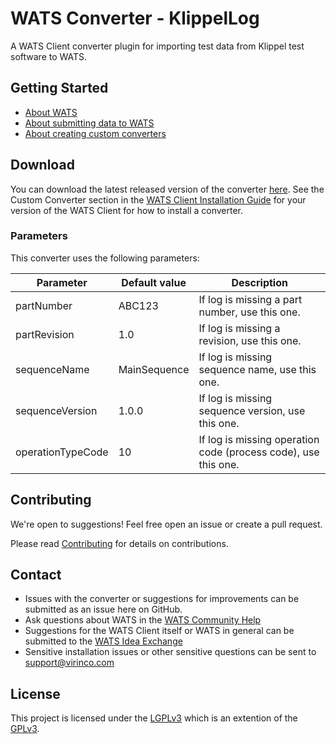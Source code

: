 ﻿# WATS Converter - KlippelLog

A WATS Client converter plugin for importing test data from Klippel test software to WATS.

## Getting Started

* [About WATS](https://wats.com/manufacturing-intelligence/)
* [About submitting data to WATS](https://virinco.zendesk.com/hc/en-us/articles/207424613)
* [About creating custom converters](https://virinco.zendesk.com/hc/en-us/articles/207424593)

## Download

You can download the latest released version of the converter [here](https://github.com/Virinco/repo-name/releases/latest). See the Custom Converter section in the [WATS Client Installation Guide](https://wats.com/download) for your version of the WATS Client for how to install a converter.

### Parameters

This converter uses the following parameters:

| Parameter         | Default value | Description                                                    |
|-------------------|---------------|----------------------------------------------------------------|
| partNumber        | ABC123        | If log is missing a part number, use this one.                 |
| partRevision      | 1.0           | If log is missing a revision, use this one.                    |
| sequenceName      | MainSequence  | If log is missing sequence name, use this one.                 |
| sequenceVersion   | 1.0.0         | If log is missing sequence version, use this one.              |
| operationTypeCode | 10            | If log is missing operation code (process code), use this one. |

## Contributing

We're open to suggestions! Feel free open an issue or create a pull request.

Please read [Contributing](CONTRIBUTING.md) for details on contributions.

## Contact

* Issues with the converter or suggestions for improvements can be submitted as an issue here on GitHub.
* Ask questions about WATS in the [WATS Community Help](https://virinco.zendesk.com/hc/en-us/community/topics/200229613)
* Suggestions for the WATS Client itself or WATS in general can be submitted to the [WATS Idea Exchange](https://virinco.zendesk.com/hc/en-us/community/topics/200229623)
* Sensitive installation issues or other sensitive questions can be sent to [support@virinco.com](mailto://support@virinco.com)

## License

This project is licensed under the [LGPLv3](COPYING.LESSER) which is an extention of the [GPLv3](COPYING).